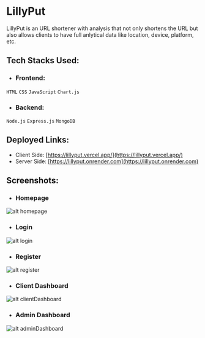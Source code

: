 # LillyPut
LillyPut is an URL shortener with analysis that not only shortens the URL but also allows clients to have full anlytical data like location, device, platform, etc.

## Tech Stacks Used:
- ### Frontend: 
`HTML` `CSS` `JavaScript` `Chart.js`
- ### Backend: 
`Node.js` `Express.js` `MongoDB`

## Deployed Links:
- Client Side: [https://lillyput.vercel.app/](https://lillyput.vercel.app/)
- Server Side: [https://lillyput.onrender.com](https://lillyput.onrender.com)

## Screenshots:
- ### Homepage
![alt homepage](https://i.imgur.com/PE8ostw.png)
- ### Login
![alt login](https://i.imgur.com/UMKkYbm.png)
- ### Register
![alt register](https://i.imgur.com/w5EiMrN.png)
- ### Client Dashboard
![alt clientDashboard](https://i.imgur.com/X69b6ns.png)
- ### Admin Dashboard
![alt adminDashboard](https://i.imgur.com/KGD19Ku.png)


